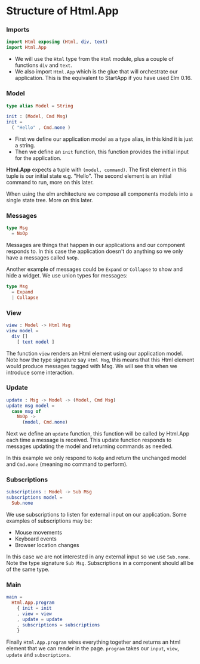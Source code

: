 # Structure of Html.App

### Imports

```elm
import Html exposing (Html, div, text)
import Html.App
```

- We will use the `Html` type from the `Html` module, plus a couple of functions `div` and `text`.
- We also import `Html.App` which is the glue that will orchestrate our application. This is the equivalent to StartApp if you have used Elm 0.16. 

### Model

```elm
type alias Model = String

init : (Model, Cmd Msg)
init =
  ( "Hello" , Cmd.none )
```

- First we define our application model as a type alias, in this kind it is just a string.
- Then we define an `init` function, this function provides the initial input for the application. 

__Html.App__ expects a tuple with `(model, command)`. The first element in this tuple is our initial state e.g. "Hello". The second element is an initial command to run, more on this later.

When using the elm architecture we compose all components models into a single state tree. More on this later.

### Messages

```elm
type Msg
  = NoOp
```

Messages are things that happen in our applications and our component responds to. In this case the application doesn't do anything so we only have a messages called `NoOp`.

Another example of messages could be `Expand` or `Collapse` to show and hide a widget. We use union types for messages:

```elm
type Msg
  = Expand
  | Collapse
```

### View

```elm
view : Model -> Html Msg
view model =
  div []
    [ text model ]
```

The function `view` renders an Html element using our application model. Note how the type signature say `Html Msg`, this means that this Html element would produce messages tagged with Msg. We will see this when we introduce some interaction.

### Update

```elm
update : Msg -> Model -> (Model, Cmd Msg)
update msg model =
  case msg of
    NoOp ->
      (model, Cmd.none)
```

Next we define an `update` function, this function will be called by Html.App each time a message is received. This update function responds to messages updating the model and returning commands as needed. 

In this example we only respond to `NoOp` and return the unchanged model and `Cmd.none` (meaning no command to perform).

### Subscriptions

```elm
subscriptions : Model -> Sub Msg
subscriptions model =
  Sub.none
```

We use subscriptions to listen for external input on our application. Some examples of subscriptions may be:

- Mouse movements
- Keyboard events
- Browser location changes

In this case we are not interested in any external input so we use `Sub.none`. Note the type signature `Sub Msg`. Subscriptions in a component should all be of the same type.

### Main

```elm
main =
  Html.App.program
    { init = init
    , view = view
    , update = update
    , subscriptions = subscriptions
    }
```

Finally `Html.App.program` wires everything together and returns an html element that we can render in the page. `program` takes our `input`, `view`, `update` and `subscriptions`.






 